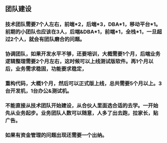 ## 团队建设

### 技术团队需要7个人左右，前端\*2，后端\*3，DBA\*1，移动平台\*1。前期的小团队也应该在3人，后端&DBA\*1，前端\*1，全栈\*1，一旦超过2个人，就会有团队磨合的问题。

### 协调团队，如果开发水平不够，还要培训，大概需要1个月，后端业务逻辑整理需要2个月左右，这时候可以上线测试版软件。再1个月以后，业务需求稳固，功能要求稳定，

### 重构代码，大概1个月，然后可以正式版上线，总共需要5个月以上。3台开发机，1台办公&测试机。

### 不能直接从技术团队开始建设，从合伙人里面选合适的去学。一开始先从业务起步。业务团队人数可以随意，人多了出去跑，拉家长，贴广告。

### 如果有资金管理的问题出现还需要一个出纳。
